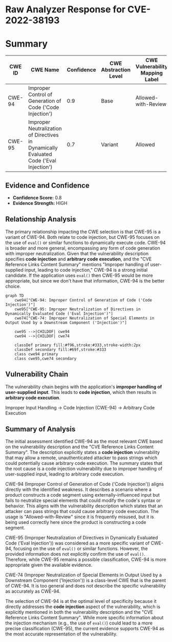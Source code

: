 # Raw Analyzer Response for CVE-2022-38193

# Summary
| CWE ID | CWE Name | Confidence | CWE Abstraction Level | CWE Vulnerability Mapping Label | CWE-Vulnerability Mapping Notes |
|---|---|---|---|---|---|
| CWE-94 | Improper Control of Generation of Code ('Code Injection') | 0.9 | Base | Allowed-with-Review | Primary CWE |
| CWE-95 | Improper Neutralization of Directives in Dynamically Evaluated Code ('Eval Injection') | 0.7 | Variant | Allowed | Secondary Candidate |

## Evidence and Confidence

*   **Confidence Score:** 0.8
*   **Evidence Strength:** HIGH

## Relationship Analysis
The primary relationship impacting the CWE selection is that CWE-95 is a variant of CWE-94. Both relate to code injection, but CWE-95 focuses on the use of `eval()` or similar functions to dynamically execute code. CWE-94 is broader and more general, encompassing any form of code generation with improper neutralization. Given that the vulnerability description specifies **code injection** and **arbitrary code execution**, and the "CVE Reference Links Content Summary" mentions "Improper handling of user-supplied input, leading to code injection," CWE-94 is a strong initial candidate. If the application uses `eval()` then CWE-95 would be more appropriate, but since we don't have that information, CWE-94 is the better choice.

```mermaid
graph TD
    cwe94["CWE-94: Improper Control of Generation of Code ('Code Injection')"]
    cwe95["CWE-95: Improper Neutralization of Directives in Dynamically Evaluated Code ('Eval Injection')"]
    cwe74["CWE-74: Improper Neutralization of Special Elements in Output Used by a Downstream Component ('Injection')"]

    cwe95 -->|CHILDOF| cwe94
    cwe94 -->|CHILDOF| cwe74

    classDef primary fill:#f96,stroke:#333,stroke-width:2px
    classDef secondary fill:#69f,stroke:#333
    class cwe94 primary
    class cwe95,cwe74 secondary
```

## Vulnerability Chain
The vulnerability chain begins with the application's **improper handling of user-supplied input**. This leads to **code injection**, which then results in **arbitrary code execution**.

Improper Input Handling -> Code Injection (CWE-94) -> Arbitrary Code Execution

## Summary of Analysis
The initial assessment identified CWE-94 as the most relevant CWE based on the vulnerability description and the "CVE Reference Links Content Summary". The description explicitly states a **code injection** vulnerability that may allow a remote, unauthenticated attacker to pass strings which could potentially cause arbitrary code execution. The summary states that the root cause is a code injection vulnerability due to improper handling of user-supplied input, leading to arbitrary code execution.

CWE-94 (Improper Control of Generation of Code ('Code Injection')) aligns directly with the identified weakness. It describes a scenario where a product constructs a code segment using externally-influenced input but fails to neutralize special elements that could modify the code's syntax or behavior. This aligns with the vulnerability description which states that an attacker can pass strings that could cause arbitrary code execution. The usage is "Allowed-with-Review" since it is frequently misused, but it is being used correctly here since the product is constructing a code segment.

CWE-95 (Improper Neutralization of Directives in Dynamically Evaluated Code ('Eval Injection')) was considered as a more specific variant of CWE-94, focusing on the use of `eval()` or similar functions. However, the provided information does not explicitly confirm the use of `eval()`. Therefore, while CWE-95 remains a possible classification, CWE-94 is more appropriate given the available evidence.

CWE-74 (Improper Neutralization of Special Elements in Output Used by a Downstream Component ('Injection')) is a class-level CWE that is the parent of CWE-94. It is too general and does not describe the specific vulnerability as accurately as CWE-94.

The selection of CWE-94 is at the optimal level of specificity because it directly addresses the **code injection** aspect of the vulnerability, which is explicitly mentioned in both the vulnerability description and the "CVE Reference Links Content Summary". While more specific information about the injection mechanism (e.g., the use of `eval()`) could lead to a more precise classification (CWE-95), the current evidence supports CWE-94 as the most accurate representation of the vulnerability.